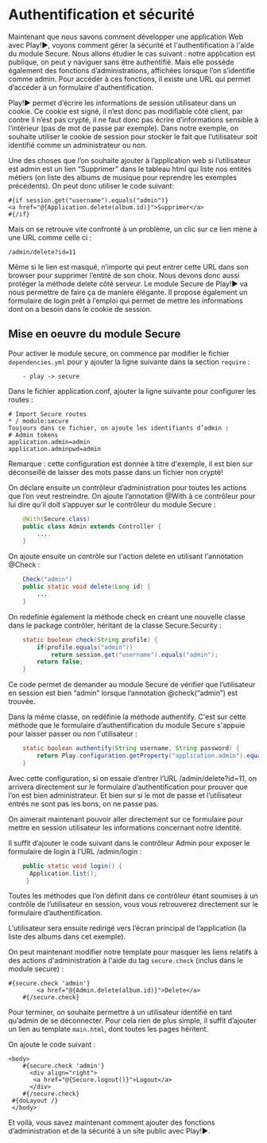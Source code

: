 # Authentification et sécurité

Maintenant que nous savons comment développer une application Web avec Play!►, voyons comment gérer la sécurité et l'authentification à l'aide du module Secure.
Nous allons étudier le cas suivant : notre application est publique, on peut y naviguer sans être authentifié. Mais elle possède également des fonctions d’administrations, affichées lorsque l’on s’identifie comme admin. Pour accéder à ces fonctions, il existe une URL qui permet d’accéder à un formulaire d'authentification. 

Play!► permet d’écrire les informations de session utilisateur dans un cookie. Ce cookie est signé, il n’est donc pas modifiable côté client, par contre il n’est pas crypté, il ne faut donc pas écrire d’informations sensible à l’intérieur (pas de mot de passe par exemple). Dans notre exemple, on souhaite utiliser le cookie de session pour stocker le fait que l’utilisateur soit identifié comme un administrateur ou non.

Une des choses que l’on souhaite ajouter à l’application web si l’utilisateur est admin est un lien “Supprimer” dans le tableau html qui liste nos entités métiers (on liste des albums de musique pour reprendre les exemples précédents). On peut donc utiliser le code suivant:

	#{if session.get("username").equals("admin")}    
	<a href="@{Application.delete(album.id)}">Supprimer</a>  
	#{/if}  

Mais on se retrouve vite confronté à un problème, un clic sur ce lien mène à une URL comme celle ci :

	/admin/delete?id=11

Même si le lien est masqué, n’importe qui peut entrer cette URL dans son browser pour supprimer l’entité de son choix. Nous devons donc aussi protéger la méthode delete côté serveur.
Le module Secure de Play!► va nous permettre de faire ça de manière élégante. Il propose également un formulaire de login prêt à l’emploi qui permet de mettre les informations dont on a besoin dans le cookie de session.


## Mise en oeuvre du module Secure

Pour activer le module secure, on commence par modifier le fichier `dependencies.yml` pour y ajouter la ligne suivante dans la section `require` :

        - play -> secure

Dans le fichier application.conf, ajouter la ligne suivante pour configurer les routes :

	# Import Secure routes
	* / module:secure
	Toujours dans ce fichier, on ajoute les identifiants d’admin :
	# Admin tokens
	application.admin=admin
	application.adminpwd=admin

Remarque : cette configuration est donnée à titre d'exemple, il est bien sur déconseillé de laisser des mots passe dans un fichier non crypté!

On déclare ensuite un contrôleur d’administration pour toutes les actions que l’on veut restreindre. On ajoute l’annotation @With à ce contrôleur pour lui dire qu’il doit s’appuyer sur le contrôleur du module Secure :

~~~ java 	
	@With(Secure.class)
	public class Admin extends Controller {
		....
	}
~~~  

On ajoute ensuite un contrôle sur l'action delete en utilisant l'annotation @Check :

~~~ java 
	Check("admin")
	public static void delete(Long id) {
		...
	}
~~~ 

On redefinie également la méthode check en créant une nouvelle classe dans le package contrôler, héritant de la classe Secure.Security :

~~~ java 
	static boolean check(String profile) {
	    if(profile.equals("admin"))
	        return session.get("username").equals("admin");
	    return false;
	}
~~~ 
  
Ce code permet de demander au module Secure de vérifier que l’utilisateur en session est bien “admin” lorsque l’annotation @check(“admin”) est trouvée. 

Dans la même classe, on redéfinie la méthode authentify. C'est sur cette méthode que le formulaire d’authentification du module Secure s'appuie pour laisser passer ou non l'utilisateur :

~~~ java 
	static boolean authentify(String username, String password) {
	    return Play.configuration.getProperty("application.admin").equals(username)&& Play.configuration.getProperty("application.adminpwd").equals(password);
	}
~~~  

Avec cette configuration, si on essaie d’entrer l’URL /admin/delete?id=11, on arrivera directement sur le formulaire d’authentification pour prouver que l’on est bien administrateur.
Et bien sur si le mot de passe et l’utilisateur entrés ne sont pas les bons, on ne passe pas.

On aimerait maintenant pouvoir aller directement sur ce formulaire pour mettre en session utilisateur les informations concernant notre identité.

Il suffit d’ajouter le code suivant dans le contrôleur Admin pour exposer le formulaire de login à l’URL /admin/login :

~~~ java 
	public static void login() {
	  Application.list();
	 }
~~~ 

Toutes les méthodes que l’on définit dans ce contrôleur étant soumises à un contrôle de l’utilisateur en session, vous vous retrouverez directement sur le formulaire d’authentification.

L’utilisateur sera ensuite redirigé vers l’écran principal de l’application (la liste des albums dans cet exemple).

On peut maintenant modifier notre template pour masquer les liens relatifs à des actions d'administration à l'aide du tag `secure.check` (inclus dans le module secure) :  
	
	#{secure.check 'admin'}
            <a href="@{Admin.delete(album.id)}">Delete</a>
        #{/secure.check}

Pour terminer, on souhaite permettre à un utilisateur identifié en tant qu’admin de se déconnecter.
Pour cela rien de plus simple, il suffit d’ajouter un lien au template `main.html`, dont toutes les pages héritent.

On ajoute le code suivant :

	<body>
 	    #{secure.check 'admin'}
	      <div align="right">
	       <a href="@{Secure.logout()}">Logout</a>
	      </div>
	    #{/secure.check}
	 #{doLayout /}
	 </body>

Et voilà, vous savez maintenant comment ajouter des fonctions d’administration et de la sécurité à un site public avec Play!►.
